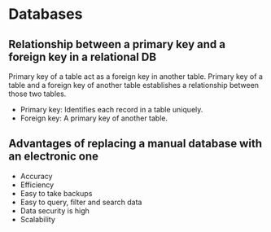 # Databases

## Relationship between a primary key and a foreign key in a relational DB

Primary key of a table act as a foreign key in another table. Primary key of a table and 
a foreign key of another table establishes a relationship between those two tables.

+ Primary key: Identifies each record in a table uniquely.
+ Foreign key: A primary key of another table.

## Advantages of replacing a manual database with an electronic one

+ Accuracy
+ Efficiency
+ Easy to take backups
+ Easy to query, filter and search data
+ Data security is high
+ Scalability
